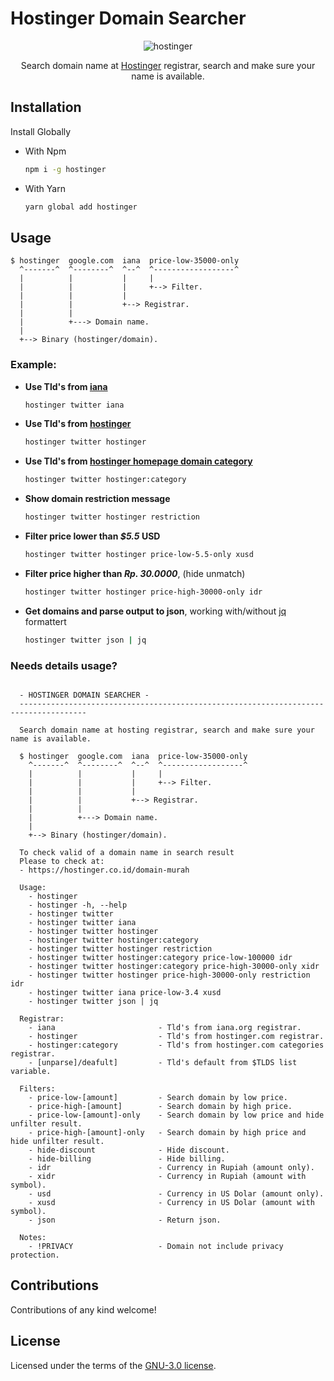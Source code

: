 # Hostinger Domain Searcher 

<center>
  <img src="https://i.postimg.cc/FHcvv1Fq/banner.png" alt="hostinger">
</center>
<p align="center">Search domain name at <a href="https://hostinger.co.id/domain-murah" target="_blank">Hostinger</a> registrar, search and make sure your name is available.</p>


## Installation
Install Globally
- With Npm

  ```bash
  npm i -g hostinger
  ```
- With Yarn

  ```bash
  yarn global add hostinger
  ```


## Usage
```
$ hostinger  google.com  iana  price-low-35000-only
  ^-------^  ^--------^  ^--^  ^------------------^
  |          |           |     |
  |          |           |     +--> Filter.
  |          |           |
  |          |           +--> Registrar.
  |          |          
  |          +---> Domain name.
  |
  +--> Binary (hostinger/domain).
```

### Example: 
- **Use Tld's from [iana](https://data.iana.org/TLD/tlds-alpha-by-domain.txt)**
  ```bash
  hostinger twitter iana
  ```
- **Use Tld's from [hostinger](https://www.hostinger.co.id/domain-murah)**
  ```bash
  hostinger twitter hostinger
  ```
- **Use Tld's from [hostinger homepage domain category](https://www.hostinger.co.id/domain-murah)**
  ```bash
  hostinger twitter hostinger:category
  ```
- **Show domain restriction message**
  ```bash
  hostinger twitter hostinger restriction
  ```
- **Filter price lower than ***$5.5*** USD**
  ```bash
  hostinger twitter hostinger price-low-5.5-only xusd
  ```
- **Filter price higher than ***Rp. 30.0000*****, (hide unmatch)
  ```bash
  hostinger twitter hostinger price-high-30000-only idr
  ```
- **Get domains and parse output to json**, working with/without [jq](https://github.com/jqlang/jq) formattert
  ```bash
  hostinger twitter json | jq
  ```

### Needs details usage?
```motd-usage

  - HOSTINGER DOMAIN SEARCHER -
  -------------------------------------------------------------------------------------

  Search domain name at hosting registrar, search and make sure your name is available.

  $ hostinger  google.com  iana  price-low-35000-only
    ^-------^  ^--------^  ^--^  ^------------------^
    |          |           |     |
    |          |           |     +--> Filter.
    |          |           |
    |          |           +--> Registrar.
    |          |          
    |          +---> Domain name.
    |
    +--> Binary (hostinger/domain).

  To check valid of a domain name in search result
  Please to check at:
  - https://hostinger.co.id/domain-murah

  Usage:
    - hostinger
    - hostinger -h, --help
    - hostinger twitter
    - hostinger twitter iana
    - hostinger twitter hostinger
    - hostinger twitter hostinger:category
    - hostinger twitter hostinger restriction
    - hostinger twitter hostinger:category price-low-100000 idr
    - hostinger twitter hostinger:category price-high-30000-only xidr
    - hostinger twitter hostinger price-high-30000-only restriction idr
    - hostinger twitter iana price-low-3.4 xusd 
    - hostinger twitter json | jq

  Registrar:
    - iana                       - Tld's from iana.org registrar.
    - hostinger                  - Tld's from hostinger.com registrar.
    - hostinger:category         - Tld's from hostinger.com categories registrar.
    - [unparse]/deafult]         - Tld's default from $TLDS list variable.

  Filters:
    - price-low-[amount]         - Search domain by low price.
    - price-high-[amount]        - Search domain by high price.
    - price-low-[amount]-only    - Search domain by low price and hide unfilter result.
    - price-high-[amount]-only   - Search domain by high price and hide unfilter result.
    - hide-discount              - Hide discount.
    - hide-billing               - Hide billing.
    - idr                        - Currency in Rupiah (amount only).
    - xidr                       - Currency in Rupiah (amount with symbol).
    - usd                        - Currency in US Dolar (amount only).
    - xusd                       - Currency in US Dolar (amount with symbol).
    - json                       - Return json.

  Notes:
    - !PRIVACY                   - Domain not include privacy protection.
```

## Contributions
Contributions of any kind welcome!

## License
Licensed under the terms of the [GNU-3.0 license](https://www.gnu.org/licenses/gpl-3.0.txt).